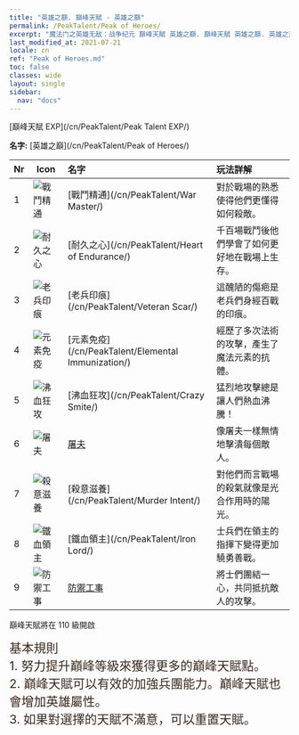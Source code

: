 ```yaml
---
title: "英雄之巔. 巔峰天賦 - 英雄之巔"
permalink: /PeakTalent/Peak of Heroes/
excerpt: "魔法门之英雄无敌：战争纪元 巔峰天賦 英雄之巔. 巔峰天賦 英雄之巔. 英雄之巔"
last_modified_at: 2021-07-21
locale: cn
ref: "Peak of Heroes.md"
toc: false
classes: wide
layout: single
sidebar:
  nav: "docs"
---
```


  [巔峰天賦 EXP](/cn/PeakTalent/Peak Talent EXP/)

  **名字:** [英雄之巔](/cn/PeakTalent/Peak of Heroes/)

  | Nr | Icon | 名字 | 玩法詳解 |
  |:---|------|:-----------|:-----------|
  | 1 | ![戰鬥精通](/images/pt/talent_1001.png) | [戰鬥精通](/cn/PeakTalent/War Master/) | 對於戰場的熟悉使得他們更懂得如何殺敵。 |
  | 2 | ![耐久之心](/images/pt/talent_1002.png) | [耐久之心](/cn/PeakTalent/Heart of Endurance/) | 千百場戰鬥後他們學會了如何更好地在戰場上生存。 |
  | 3 | ![老兵印痕](/images/pt/talent_1003.png) | [老兵印痕](/cn/PeakTalent/Veteran Scar/) | 這醜陋的傷疤是老兵們身經百戰的印痕。 |
  | 4 | ![元素免疫](/images/pt/talent_1004.png) | [元素免疫](/cn/PeakTalent/Elemental Immunization/) | 經歷了多次法術的攻擊，產生了魔法元素的抗體。 |
  | 5 | ![沸血狂攻](/images/pt/talent_1005.png) | [沸血狂攻](/cn/PeakTalent/Crazy Smite/) | 猛烈地攻擊總是讓人們熱血沸騰！ |
  | 6 | ![屠夫](/images/pt/talent_1006.png) | [屠夫](/cn/PeakTalent/Butcher/) | 像屠夫一樣無情地擊潰每個敵人。 |
  | 7 | ![殺意滋養](/images/pt/talent_1007.png) | [殺意滋養](/cn/PeakTalent/Murder Intent/) | 對他們而言戰場的殺氣就像是光合作用時的陽光。 |
  | 8 | ![鐵血領主](/images/pt/talent_1008.png) | [鐵血領主](/cn/PeakTalent/Iron Lord/) | 士兵們在領主的指揮下變得更加驍勇善戰。 |
  | 9 | ![防禦工事](/images/pt/talent_1009.png) | [防禦工事](/cn/PeakTalent/Fortifications/) | 將士們團結一心，共同抵抗敵人的攻擊。 |



  巔峰天賦將在 110 級開啟

  <span style="color: #3c2a1e;font-size:22px">基本規則</span><br/><span style="color: #3c2a1e;font-size:22px">1. 努力提升巔峰等級來獲得更多的巔峰天賦點。</span><br/><span style="color: #3c2a1e;font-size:22px">2. 巔峰天賦可以有效的加強兵團能力。巔峰天賦也會增加英雄屬性。</span><br/><span style="color: #3c2a1e;font-size:22px">3. 如果對選擇的天賦不滿意，可以重置天賦。</span><br/>

